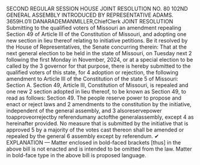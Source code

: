 SECOND REGULAR SESSION
HOUSE JOINT
RESOLUTION NO. 80
102ND GENERAL ASSEMBLY
INTRODUCED BY REPRESENTATIVE ADAMS.
3659H.01I DANARADEMANMILLER,ChiefClerk
JOINT RESOLUTION
Submitting to the qualified voters of Missouri an amendment repealing Section 49 of Article
III of the Constitution of Missouri, and adopting one new section in lieu thereof
relating to initiative petitions.
Be it resolved by the House of Representatives, the Senate concurring therein:
That at the next general election to be held in the state of Missouri, on Tuesday next
2 following the first Monday in November, 2024, or at a special election to be called by the
3 governor for that purpose, there is hereby submitted to the qualified voters of this state, for
4 adoption or rejection, the following amendment to Article III of the Constitution of the state
5 of Missouri:
Section A. Section 49, Article III, Constitution of Missouri, is repealed and one new
2 section adopted in lieu thereof, to be known as Section 49, to read as follows:
Section 49. The people reserve power to propose and enact or reject laws and
2 amendments to the constitution by the initiative, independent of the general assembly, and
3 alsoreservepower toapproveorrejectby referendumany actofthe generalassembly, except
4 as hereinafter provided. No measure that is submitted by the initiative that is approved
5 by a majority of the votes cast thereon shall be amended or repealed by the general
6 assembly except by referendum.
✔
EXPLANATION — Matter enclosed in bold-faced brackets [thus] in the above bill is not enacted and is
intended to be omitted from the law. Matter in bold-face type in the above bill is proposed language.